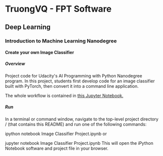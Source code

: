 # TruongVQ - FPT Software
## Deep Learning
### Introduction to Machine Learning Nanodegree
#### Create your own Image Classifier

##### Overview
Project code for Udacity's AI Programming with Python Nanodegree program. In this project, students first develop code for an image classifier built with PyTorch, then convert it into a command line application.

The whole workflow is contained in <a href = './index.html'> this Jupyter Notebook.</a>

##### Run
In a terminal or command window, navigate to the top-level project directory / (that contains this README) and run one of the following commands:

ipython notebook Image Classifier Project.ipynb or

jupyter notebook Image Classifier Project.ipynb This will open the iPython Notebook software and project file in your browser.
